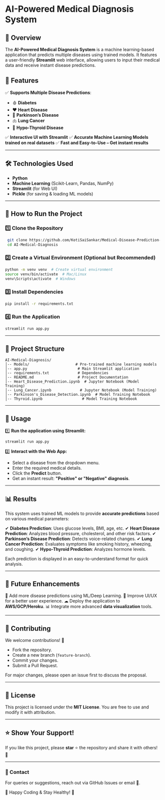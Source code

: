 # AI-Powered Medical Diagnosis System

## 🏥 Overview
The **AI-Powered Medical Diagnosis System** is a machine learning-based application that predicts multiple diseases using trained models. It features a user-friendly **Streamlit** web interface, allowing users to input their medical data and receive instant disease predictions.

## 📌 Features
✅ **Supports Multiple Disease Predictions**:
   - 🩸 **Diabetes**
   - ❤️ **Heart Disease**
   - 🧠 **Parkinson’s Disease**
   - 🫁 **Lung Cancer**
   - 🦋 **Hypo-Thyroid Disease**

✅ **Interactive UI with Streamlit**
✅ **Accurate Machine Learning Models trained on real datasets**
✅ **Fast and Easy-to-Use – Get instant results**

---

## 🛠️ Technologies Used
- **Python** 
- **Machine Learning** (Scikit-Learn, Pandas, NumPy)
- **Streamlit** (for Web UI)
- **Pickle** (for saving & loading ML models)

---

## 🚀 How to Run the Project
### 1️⃣ Clone the Repository
```sh
 git clone https://github.com/KotiSaiSankar/Medical-Disease-Prediction-System.git
 cd AI-Medical-Diagnosis
```

### 2️⃣ Create a Virtual Environment (Optional but Recommended)
```sh
python -m venv venv  # Create virtual environment
source venv/bin/activate  # Mac/Linux
venv\Scripts\activate  # Windows
```

### 3️⃣ Install Dependencies
```sh
pip install -r requirements.txt
```

### 4️⃣ Run the Application
```sh
streamlit run app.py
```

---

## 📂 Project Structure
```
AI-Medical-Diagnosis/
│-- Models/                     # Pre-trained machine learning models
│-- app.py                       # Main Streamlit application
│-- requirements.txt             # Dependencies
│-- README.md                    # Project Documentation
│-- Heart_Disease_Prediction.ipynb  # Jupyter Notebook (Model Training)
│-- Lung_Cancer.ipynb             # Jupyter Notebook (Model Training)
│-- Parkinson's_Disease_Detection.ipynb  # Model Training Notebook
│-- Thyroid.ipynb                  # Model Training Notebook
```

---

## 📌 Usage
1️⃣ **Run the application using Streamlit:**
```sh
streamlit run app.py
```

2️⃣ **Interact with the Web App:**
- Select a disease from the dropdown menu.
- Enter the required medical details.
- Click the **Predict** button.
- Get an instant result: **"Positive" or "Negative" diagnosis**.

---

## 📊 Results
This system uses trained ML models to provide **accurate predictions** based on various medical parameters:

✔ **Diabetes Prediction**: Uses glucose levels, BMI, age, etc.
✔ **Heart Disease Prediction**: Analyzes blood pressure, cholesterol, and other risk factors.
✔ **Parkinson’s Disease Prediction**: Detects voice-related changes.
✔ **Lung Cancer Prediction**: Evaluates symptoms like smoking history, wheezing, and coughing.
✔ **Hypo-Thyroid Prediction**: Analyzes hormone levels.

Each prediction is displayed in an easy-to-understand format for quick analysis.

---

## 🔮 Future Enhancements
🚀 Add more disease predictions using ML/Deep Learning.
🎨 Improve UI/UX for a better user experience.
☁ Deploy the application to **AWS/GCP/Heroku**.
📊 Integrate more advanced **data visualization** tools.

---

## 🤝 Contributing
We welcome contributions! 🎉
- Fork the repository.
- Create a new branch (`feature-branch`).
- Commit your changes.
- Submit a Pull Request.

For major changes, please open an issue first to discuss the proposal.

---

## 📜 License
This project is licensed under the **MIT License**. You are free to use and modify it with attribution.

---

## ⭐ Show Your Support!
If you like this project, please **star** ⭐ the repository and share it with others! 🙌

---

### 📩 Contact
For queries or suggestions, reach out via GitHub Issues or email 📧.

🚀 Happy Coding & Stay Healthy! 🏥

